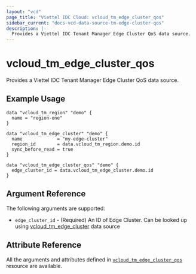 ```yaml
---
layout: "vcd"
page_title: "Viettel IDC Cloud: vcloud_tm_edge_cluster_qos"
sidebar_current: "docs-vcd-data-source-tm-edge-cluster-qos"
description: |-
  Provides a Viettel IDC Tenant Manager Edge Cluster QoS data source.
---
```


# vcloud\_tm\_edge\_cluster\_qos

Provides a Viettel IDC Tenant Manager Edge Cluster QoS data source.

## Example Usage

```hcl
data "vcloud_tm_region" "demo" {
  name = "region-one"
}

data "vcloud_tm_edge_cluster" "demo" {
  name             = "my-edge-cluster"
  region_id        = data.vcloud_tm_region.demo.id
  sync_before_read = true
}

data "vcloud_tm_edge_cluster_qos" "demo" {
  edge_cluster_id = data.vcloud_tm_edge_cluster.demo.id
}
```

## Argument Reference

The following arguments are supported:

* `edge_cluster_id` - (Required) An ID of Edge Cluster. Can be looked up using
  [vcloud_tm_edge_cluster](/providers/viettelidc-provider/vcloud/latest/docs/data-sources/tm_edge_cluster) data source

## Attribute Reference

All the arguments and attributes defined in
[`vcloud_tm_edge_cluster_qos`](/providers/viettelidc-provider/vcloud/latest/docs/resources/tm_edge_cluster_qos) resource are available.
